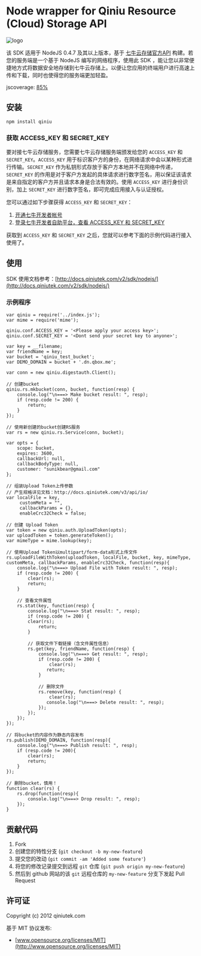 # Node wrapper for Qiniu Resource (Cloud) Storage API

![logo](http://qiniutek.com/images/logo-2.png)

该 SDK 适用于 NodeJS 0.4.7 及其以上版本，基于 [七牛云存储官方API](/v3/api/) 构建。若您的服务端是一个基于 NodeJS 编写的网络程序，使用此 SDK ，能让您以非常便捷地方式将数据安全地存储到七牛云存储上。以便让您应用的终端用户进行高速上传和下载，同时也使得您的服务端更加轻盈。

jscoverage: [85%](http://fengmk2.github.com/coverage/qiniu.html)

## 安装

    npm install qiniu

### 获取 ACCESS_KEY 和 SECRET_KEY

要对接七牛云存储服务，您需要七牛云存储服务端颁发给您的 `ACCESS_KEY` 和 `SECRET_KEY`。`ACCESS_KEY` 用于标识客户方的身份，在网络请求中会以某种形式进行传输。`SECRET_KEY` 作为私钥形式存放于客户方本地并不在网络中传递，`SECRET_KEY` 的作用是对于客户方发起的具体请求进行数字签名，用以保证该请求是来自指定的客户方并且请求本身是合法有效的。使用 `ACCESS_KEY` 进行身份识别，加上 `SECRET_KEY` 进行数字签名，即可完成应用接入与认证授权。

您可以通过如下步骤获得 `ACCESS_KEY` 和 `SECRET_KEY`：

1. [开通七牛开发者帐号](https://dev.qiniutek.com/signup)
2. [登录七牛开发者自助平台，查看 ACCESS_KEY 和 SECRET_KEY](https://dev.qiniutek.com/account/keys)

获取到 `ACCESS_KEY` 和 `SECRET_KEY` 之后，您就可以参考下面的示例代码进行接入使用了。

## 使用

SDK 使用文档参考：[http://docs.qiniutek.com/v2/sdk/nodejs/](http://docs.qiniutek.com/v2/sdk/nodejs/)

### 示例程序

   	var qiniu = require('../index.js');
	var mime = require('mime');

	qiniu.conf.ACCESS_KEY = '<Please apply your access key>';
	qiniu.conf.SECRET_KEY = '<Dont send your secret key to anyone>';

	var key = __filename;
	var friendName = key;
	var bucket = 'qiniu_test_bucket';
	var DEMO_DOMAIN = bucket + '.dn.qbox.me';

	var conn = new qiniu.digestauth.Client();

	// 创建bucket
	qiniu.rs.mkbucket(conn, bucket, function(resp) {
  		console.log("\n===> Make bucket result: ", resp);
  		if (resp.code != 200) {
    		return;
  		}
	});

	// 使用新创建的bucket创建RS服务
	var rs = new qiniu.rs.Service(conn, bucket);

	var opts = {
    	scope: bucket,
    	expires: 3600,
    	callbackUrl: null,
    	callbackBodyType: null,
    	customer: "sunikbear@gmail.com"
  	};
  	
  	// 组装Upload Token上传参数
  	// 产生规格详见文档：http://docs.qiniutek.com/v3/api/io/
  	var localFile = key,
  		 customMeta = "",
  		 callbackParams = {},
  		 enableCrc32Check = false;
  		 
  	// 创建 Upload Token
  	var token = new qiniu.auth.UploadToken(opts);
  	var uploadToken = token.generateToken();
  	var mimeType = mime.lookup(key);

	// 使用Upload Token以multipart/form-data形式上传文件
	rs.uploadFileWithToken(uploadToken, localFile, bucket, key, mimeType, customMeta, callbackParams, enableCrc32Check, function(resp){
    	console.log("\n===> Upload File with Token result: ", resp);
    	if (resp.code != 200) {
      		clear(rs);
      		return;
    	}
    	
    	// 查看文件属性
      	rs.stat(key, function(resp) {
		  	console.log("\n===> Stat result: ", resp);
		  	if (resp.code != 200) {
          	clear(rs);
				return;
			}
			
			// 获取文件下载链接（含文件属性信息）
			rs.get(key, friendName, function(resp) {
				console.log("\n===> Get result: ", resp);
				if (resp.code != 200) {
            		clear(rs);
				   return;
				}
				
				// 删除文件
				rs.remove(key, function(resp) {
            		clear(rs);
				   console.log("\n===> Delete result: ", resp);
				});
			});
		});
	});
	
	// 将bucket的内容作为静态内容发布
	rs.publish(DEMO_DOMAIN, function(resp){
      	console.log("\n===> Publish result: ", resp);
      	if (resp.code != 200){
        	clear(rs);
        	return;
   		}
   	});   	   					  	
      		
   	// 删除bucket，慎用！
 	function clear(rs) {
 		rs.drop(function(resp){
    		console.log("\n===> Drop result: ", resp);
  		});
	}


## 贡献代码

1. Fork
2. 创建您的特性分支 (`git checkout -b my-new-feature`)
3. 提交您的改动 (`git commit -am 'Added some feature'`)
4. 将您的修改记录提交到远程 `git` 仓库 (`git push origin my-new-feature`)
5. 然后到 github 网站的该 `git` 远程仓库的 `my-new-feature` 分支下发起 Pull Request

## 许可证

Copyright (c) 2012 qiniutek.com

基于 MIT 协议发布:

* [www.opensource.org/licenses/MIT](http://www.opensource.org/licenses/MIT)
